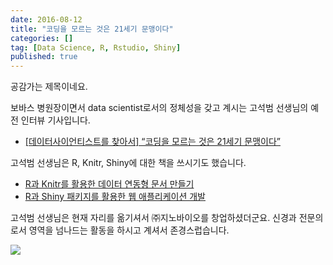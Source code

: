 ```yaml
---
date: 2016-08-12
title: "코딩을 모르는 것은 21세기 문맹이다" 
categories: []
tag: [Data Science, R, Rstudio, Shiny]
published: true
---
```


공감가는 제목이네요.

보바스 병원장이면서 data scientist로서의 정체성을 갖고 계시는 고석범 선생님의 예전 인터뷰 기사입니다.

* [\[데이터사이언티스트를 찾아서\] “코딩을 모르는 것은 21세기 문맹이다”](http://www.comworld.co.kr/news/articleView.html?idxno=47900)

고석범 선생님은 R, Knitr, Shiny에 대한 책을 쓰시기도 했습니다.

* [R과 Knitr를 활용한 데이터 연동형 문서 만들기](http://www.yes24.com/24/goods/12802994?scode=032&OzSrank=2)
* [R과 Shiny 패키지를 활용한 웹 애플리케이션 개발](http://www.yes24.com/24/goods/12187240?scode=032&OzSrank=3)

고석범 선생님은 현재 자리를 옮기셔서 ㈜지노바이오를 창업하셨더군요. 신경과 전문의로서 영역을 넘나드는 활동을 하시고 계셔서 존경스럽습니다.

![](http://www.dvnnews.com/news/photo/201510/13770_42596_3243.png)

